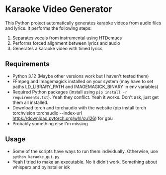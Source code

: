 # Karaoke Video Generator

This Python project automatically generates karaoke videos from audio files and lyrics. It performs the following steps:

1. Separates vocals from instrumental using HTDemucs
2. Performs forced alignment between lyrics and audio
3. Generates a karaoke video with timed lyrics

## Requirements

- Python 3.12 (Maybe other versions work but I haven't tested them)
- FFmpeg and Imagemagick installed on your system (may have to set paths LD_LIBRARY_PATH and IMAGEMAGICK_BINARY in env variables)
- Required Python packages (install using `pip install -r requirements.txt`).  Yeah they conflict.  Yeah it works.  Don't ask, just get them all installed.
- Download torch and torchaudio with the website (pip install torch torchvision torchaudio --index-url https://download.pytorch.org/whl/cu126) for gpu
- Probably something else I'm missing

## Usage

- Some of the scripts have ways to run them individually.  Otherwise, use `python karaoke_gui.py`
- Yeah I tried to make an executable.  No it didn't work.  Something about whisperx and pyinstaller idk
